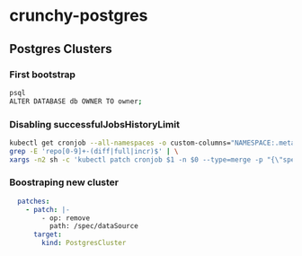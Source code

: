 # crunchy-postgres

## Postgres Clusters

### First bootstrap

```sh
psql
ALTER DATABASE db OWNER TO owner;
```

### Disabling successfulJobsHistoryLimit

```sh
kubectl get cronjob --all-namespaces -o custom-columns="NAMESPACE:.metadata.namespace,NAME:.metadata.name" --no-headers | \
grep -E 'repo[0-9]+-(diff|full|incr)$' | \
xargs -n2 sh -c 'kubectl patch cronjob $1 -n $0 --type=merge -p "{\"spec\": {\"successfulJobsHistoryLimit\": 0}}"'
```

### Boostraping new cluster

```yaml
  patches:
    - patch: |-
        - op: remove
          path: /spec/dataSource
      target:
        kind: PostgresCluster
```
